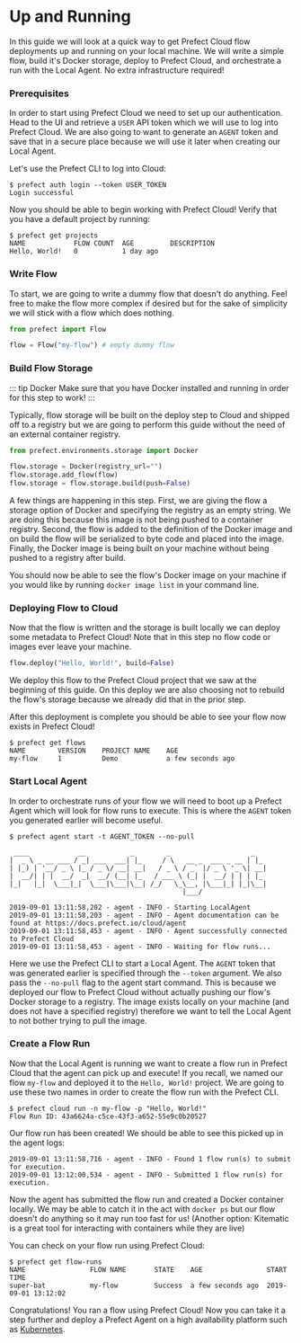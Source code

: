 # Up and Running

In this guide we will look at a quick way to get Prefect Cloud flow deployments up and running on your local machine. We will write a simple flow, build it's Docker storage, deploy to Prefect Cloud, and orchestrate a run with the Local Agent. No extra infrastructure required!

### Prerequisites

In order to start using Prefect Cloud we need to set up our authentication. Head to the UI and retrieve a `USER` API token which we will use to log into Prefect Cloud. We are also going to want to generate an `AGENT` token and save that in a secure place because we will use it later when creating our Local Agent.

Let's use the Prefect CLI to log into Cloud:
```
$ prefect auth login --token USER_TOKEN
Login successful
```

Now you should be able to begin working with Prefect Cloud! Verify that you have a default project by running:
```
$ prefect get projects
NAME            FLOW COUNT  AGE         DESCRIPTION
Hello, World!   0           1 day ago
```

### Write Flow

To start, we are going to write a dummy flow that doesn't do anything. Feel free to make the flow more complex if desired but for the sake of simplicity we will stick with a flow which does nothing.

```python
from prefect import Flow

flow = Flow("my-flow") # empty dummy flow
```

### Build Flow Storage

::: tip Docker
Make sure that you have Docker installed and running in order for this step to work!
:::

Typically, flow storage will be built on the deploy step to Cloud and shipped off to a registry but we are going to perform this guide without the need of an external container registry.

```python
from prefect.environments.storage import Docker

flow.storage = Docker(registry_url="")
flow.storage.add_flow(flow)
flow.storage = flow.storage.build(push=False)
```

A few things are happening in this step. First, we are giving the flow a storage option of Docker and specifying the registry as an empty string. We are doing this because this image is not being pushed to a container registry. Second, the flow is added to the definition of the Docker image and on build the flow will be serialized to byte code and placed into the image. Finally, the Docker image is being built on your machine without being pushed to a registry after build.

You should now be able to see the flow's Docker image on your machine if you would like by running `docker image list` in your command line.

### Deploying Flow to Cloud

Now that the flow is written and the storage is built locally we can deploy some metadata to Prefect Cloud! Note that in this step no flow code or images ever leave your machine.

```python
flow.deploy("Hello, World!", build=False)
```

We deploy this flow to the Prefect Cloud project that we saw at the beginning of this guide. On this deploy we are also choosing not to rebuild the flow's storage because we already did that in the prior step.

After this deployment is complete you should be able to see your flow now exists in Prefect Cloud!

```
$ prefect get flows
NAME        VERSION    PROJECT NAME    AGE
my-flow     1          Demo            a few seconds ago
```

### Start Local Agent

In order to orchestrate runs of your flow we will need to boot up a Prefect Agent which will look for flow runs to execute. This is where the `AGENT` token you generated earlier will become useful.

```
$ prefect agent start -t AGENT_TOKEN --no-pull

 ____            __           _        _                    _
|  _ \ _ __ ___ / _| ___  ___| |_     / \   __ _  ___ _ __ | |_
| |_) | '__/ _ \ |_ / _ \/ __| __|   / _ \ / _` |/ _ \ '_ \| __|
|  __/| | |  __/  _|  __/ (__| |_   / ___ \ (_| |  __/ | | | |_
|_|   |_|  \___|_|  \___|\___|\__| /_/   \_\__, |\___|_| |_|\__|
                                           |___/

2019-09-01 13:11:58,202 - agent - INFO - Starting LocalAgent
2019-09-01 13:11:58,203 - agent - INFO - Agent documentation can be found at https://docs.prefect.io/cloud/agent
2019-09-01 13:11:58,453 - agent - INFO - Agent successfully connected to Prefect Cloud
2019-09-01 13:11:58,453 - agent - INFO - Waiting for flow runs...
```

Here we use the Prefect CLI to start a Local Agent. The `AGENT` token that was generated earlier is specified through the `--token` argument. We also pass the `--no-pull` flag to the agent start command. This is because we deployed our flow to Prefect Cloud without actually pushing our flow's Docker storage to a registry. The image exists locally on your machine (and does not have a specified registry) therefore we want to tell the Local Agent to not bother trying to pull the image.

### Create a Flow Run

Now that the Local Agent is running we want to create a flow run in Prefect Cloud that the agent can pick up and execute! If you recall, we named our flow `my-flow` and deployed it to the `Hello, World!` project. We are going to use these two names in order to create the flow run with the Prefect CLI.

```
$ prefect cloud run -n my-flow -p "Hello, World!"
Flow Run ID: 43a6624a-c5ce-43f3-a652-55e9c0b20527
```

Our flow run has been created! We should be able to see this picked up in the agent logs:
```
2019-09-01 13:11:58,716 - agent - INFO - Found 1 flow run(s) to submit for execution.
2019-09-01 13:12:00,534 - agent - INFO - Submitted 1 flow run(s) for execution.
```

Now the agent has submitted the flow run and created a Docker container locally. We may be able to catch it in the act with `docker ps` but our flow doesn't do anything so it may run too fast for us! (Another option: Kitematic is a great tool for interacting with containers while they are live)

You can check on your flow run using Prefect Cloud:
```
$ prefect get flow-runs
NAME                FLOW NAME       STATE    AGE                START TIME
super-bat           my-flow         Success  a few seconds ago  2019-09-01 13:12:02
```

Congratulations! You ran a flow using Prefect Cloud! Now you can take it a step further and deploy a Prefect Agent on a high availability platform such as [Kubernetes](https://docs.prefect.io/cloud/agent/kubernetes.html).
